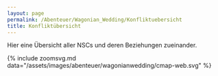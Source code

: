 ```yaml
---
layout: page
permalink: /Abenteuer/Wagonian_Wedding/Konfliktuebersicht
title: Konfliktübersicht
---
```




Hier eine Übersicht aller NSCs und deren Beziehungen zueinander.

{% include zoomsvg.md data="/assets/images/abenteuer/wagonianwedding/cmap-web.svg" %}
